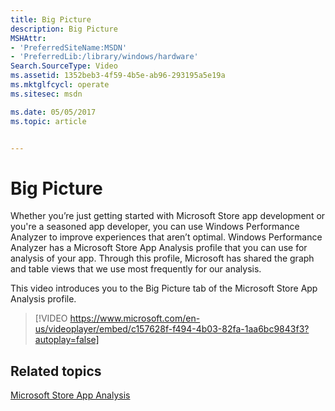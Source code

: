 ```yaml
---
title: Big Picture
description: Big Picture
MSHAttr:
- 'PreferredSiteName:MSDN'
- 'PreferredLib:/library/windows/hardware'
Search.SourceType: Video
ms.assetid: 1352beb3-4f59-4b5e-ab96-293195a5e19a
ms.mktglfcycl: operate
ms.sitesec: msdn

ms.date: 05/05/2017
ms.topic: article


---
```


# Big Picture


Whether you’re just getting started with Microsoft Store app development or you're a seasoned app developer, you can use Windows Performance Analyzer to improve experiences that aren’t optimal. Windows Performance Analyzer has a Microsoft Store App Analysis profile that you can use for analysis of your app. Through this profile, Microsoft has shared the graph and table views that we use most frequently for our analysis.

This video introduces you to the Big Picture tab of the Microsoft Store App Analysis profile.

>[!VIDEO https://www.microsoft.com/en-us/videoplayer/embed/c157628f-f494-4b03-82fa-1aa6bc9843f3?autoplay=false]


## Related topics

[Microsoft Store App Analysis](microsoft-store-app-analysis.md)

 

 







